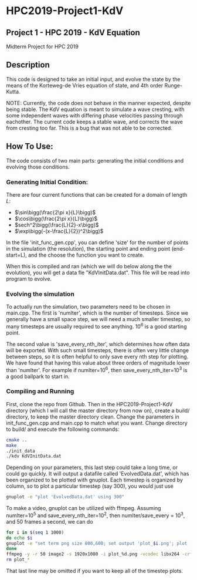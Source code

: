 # HPC2019-Project1-KdV
## Project 1 - HPC 2019 - KdV Equation

Midterm Project for HPC 2019

## Description

This code is designed to take an initial input, and evolve the state by the means of the Korteweg-de Vries equation of state, and 4th order Runge-Kutta.

NOTE: Currently, the code does not behave in the manner expected, despite being stable.
The KdV equation is meant to simulate a wave cresting, with some independent waves with differing phase velocities passing through eachother.
The current code keeps a stable wave, and corrects the wave from cresting too far. 
This is a bug that was not able to be corrected.

## How To Use:

The code consists of two main parts: generating the initial conditions and evolving those conditions.

### Generating Initial Condition:

There are four current functions that can be created for a domain of length $L$:

* $\sin\bigg(\frac{2\pi x}{L}\bigg)$
* $\cos\bigg(\frac{2\pi x}{L}\bigg)$
* $sech^2\bigg(\frac{L}{2}-x\bigg)$
* $\exp\bigg(-(x-\frac{L}{2})^2\bigg)$

In the file 'init_func_gen.cpp', you can define 'size' for the number of points in the simulation (the resolution), the starting point and ending point (end-start=L), and the choose the function you want to create.

When this is compiled and ran (which we will do below along the the evolution), you will get a data fle "KdVInitData.dat".
This file will be read into program to evolve.

### Evolving the simulation

To actually run the simulation, two parameters need to be chosen in main.cpp.
The first is 'numIter', which is the number of timesteps.
Since we generally have a small space step, we will need a much smaller timestep, so many timesteps are usually required to see anything.
$10^6$ is a good starting point.

The second value is 'save_every_nth_iter', which determines how often data will be exported.
With such small timesteps, there is often very little change between steps, so it is often helpful to only save every nth step for plotting.
We have found that having this value about three orders of magnitude lower than 'numIter'.
For example if numIter=$10^6$, then save_every_nth_iter=$10^3$ is a good ballpark to start in.

### Compiling and Running

First, clone the repo from Github.
Then in the HPC2019-Project1-KdV directory (which I will call the master directory from now on), create a build/ directory, to keep the master directory clean.
Change the parameters in init_func_gen.cpp and main.cpp to match what you want.
Change directory to build/ and execute the following commands:

```sh
cmake ..
make
./init_data
./kdv KdVInitData.dat
```

Depending on your parameters, this last step could take a long time, or could go quickly. 
It will output a datafile called 'EvolvedData.dat', which has been organized to be plotted with gnuplot.
Each timestep is organized by column, so to plot a particular timestep (say 300), you would just use

```sh
gnuplot -e "plot 'EvolvedData.dat' using 300"
```

To make a video, gnuplot can be utilized with ffmpeg. 
Assuming numIter=$10^5$ and save_every_nth_iter=$10^2$, then numIter/save_every = $10^3$, and 50 frames a second, we can do

```sh
for i in $(seq 1 1000)
do echo $i
gnuplot -e "set term png size 800,600; set output 'plot_$i.png'; plot 'EvolvedData.dat' using $i"
done
ffmpeg -y -r 50 image2 -s 1920x1080 -i plot_%d.png -vcodec libx264 -crf 25 plot.mp4
rm plot_*
```

That last line may be omitted if you want to keep all of the timestep plots.

